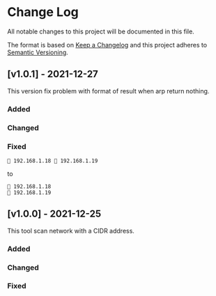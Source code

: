 # Change Log

All notable changes to this project will be documented in this file.

The format is based on [Keep a Changelog](http://keepachangelog.com/)
and this project adheres to [Semantic Versioning](http://semver.org/).

## [v1.0.1] - 2021-12-27

This version fix problem with format of result when arp return nothing.

### Added

### Changed

### Fixed

```text
🔵 192.168.1.18 🔴 192.168.1.19
```

to

```text
🔵 192.168.1.18
🔴 192.168.1.19
```

## [v1.0.0] - 2021-12-25

This tool scan network with a CIDR address.

### Added

### Changed

### Fixed
